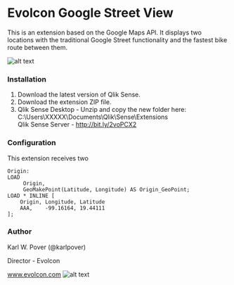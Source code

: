 # Evolcon Google Street View

This is an extension based on the Google Maps API. It displays two locations with the traditional Google Street functionality and the fastest bike route between them.

![alt text](https://user-images.githubusercontent.com/30984355/29733767-6d13e388-89b4-11e7-9193-e37c6474ed85.png)

### Installation

1. Download the latest version of Qlik Sense.
2. Download the extension ZIP file.
3. Qlik Sense Desktop - Unzip and copy the new folder here: C:\Users\XXXXX\Documents\Qlik\Sense\Extensions\
Qlik Sense Server - http://bit.ly/2voPCX2

### Configuration
This extension receives two

```
Origin:
LOAD 
	 Origin,
	 GeoMakePoint(Latitude, Longitude) AS Origin_GeoPoint;
LOAD * INLINE [
	Origin, Longitude, Latitude
    AAA,    -99.16164, 19.44111 
];
```

### Author

Karl W. Pover (@karlpover)

Director - Evolcon

www.evolcon.com
![alt text](https://user-images.githubusercontent.com/30984355/29734694-609cb062-89b9-11e7-83bd-72b815ae3218.png)
